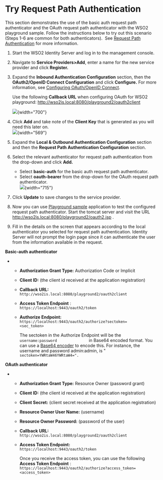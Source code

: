 # Try Request Path Authentication

This section demonstrates the use of the basic auth request path
authenticator and the OAuth request path authenticator with the WSO2
playground sample. Follow the instructions below to try out this
scenario (Steps 1-6 are common for both authenticators).  See [Request
Path Authentication](_Request_Path_Authentication_) for more
information.

1.  Start the WSO2 Identity Server and log in to the management console.
2.  Navigate to **Service Providers\>Add**, enter a name for the new
    service provider and click **Register.**
3.  Expand the **Inbound Authentication Configuration** section, then
    the **OAuth2/OpenID Connect Configuration** and click **Configure.**
    For more information, see [Configuring OAuth/OpenID
    Connect](_Configuring_OAuth2-OpenID_Connect_Single-Sign-On_).

    Use the following **Callback URL** when configuring OAuth for WSO2
    playground: http://wso2is.local:8080/playground2/oauth2client

    ![](attachments/103329962/103329963.png){width="700"}

4.  Click **Add** and take note of the **Client Key** that is generated
    as you will need this later on.  
    ![](attachments/103329962/103329967.png){width="569"}
5.  Expand the **Local & Outbound Authentication Configuration** section
    and then the **Request Path Authentication Configuration** section.
6.  Select the relevant authenticator for request path authentication
    from the drop-down and click **Add.**
    -   Select **basic-auth** for the basic auth request path
        authenticator.
    -   Select **oauth-bearer** from the drop-down for the OAuth request
        path authenticator.  
        ![](attachments/103329962/103329965.png){width="715"}
7.  Click **Update** to save changes to the service provider.
8.  Now you can use [Playground
    sample](https://docs.wso2.com/display/IS540/OAuth+2.0+with+WSO2+Playground)
    application to test the configured request path authenticator. Start
    the tomcat server and visit the URL
    http://wso2is.local:8080/playground2/oauth2.jsp .
9.  Fill in the details on the screen that appears according to the
    local authenticator you selected for request path authentication.
    Identity Server will not prompt the login page since it can
    authenticate the user from the information available in the request.

**Basic-auth authenticator**

-   -   **Authorization Grant Type:** Authorization Code or Implicit
    -   **Client ID:** (the client id received at the application
        registration)
    -   **Callback URL:**
        `                               http://wso2is.local:8080/playground2/oauth2client                             `

    -   **Access Token Endpoint** :
        `               https://localhost:9443/oauth2/token              `

    -   **Authorize Endpoint:**
        `                               https://localhost:9443/oauth2/authorize?sectoken=                              <sec_token>              `

        The sectoken in the Authorize Endpoint will be the
        `                username:password               ` in Base64
        encoded format. You can use a [Base64
        encoder](https://www.base64encode.org/) to encode this. For
        instance, the username and password admin:admin, is "
        `                sectoken=YWRtaW46YWRtaW4=".               `

**OAuth authenticator**

-   -   **Authorization Grant Type:** Resource Owner (password grant)
    -   **Client ID:** (the client id received at the application
        registration)
    -   **Client Secret:** (client secret received at the application
        registration)
    -   **Resource Owner User Name:** (username)
    -   **Resource Owner Password:** (password of the user)
    -   **Callback URL:**
        `                               http://wso2is.local:8080/playground2/oauth2client                             `

    -   **Access Token Endpoint:**
        `                               https://localhost:9443/oauth2/token                             `

        Once you receive the access token, you can use the following
        **Access Token Endpoint** :
        `                                 https://localhost:9443/oauth2/authorize?access_token=                                <access_token>               `
